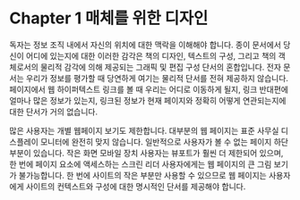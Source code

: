# Chapter 1 매체를 위한 디자인

독자는 정보 조직 내에서 자신의 위치에 대한 맥락을 이해해야 합니다. 종이 문서에서 당신이 어디에 있는지에 대한 이러한 감각은 책의 디자인, 텍스트의 구성, 그리고 책의 객체로서의 물리적 감각에 의해 제공되는 그래픽 및 편집 구성 단서의 혼합입니다. 전자 문서는 우리가 정보를 평가할 때 당연하게 여기는 물리적 단서를 전혀 제공하지 않습니다. 페이지에서 웹 하이퍼텍스트 링크를 볼 때 우리는 어디로 이동하게 될지, 링크 반대편에 얼마나 많은 정보가 있는지, 링크된 정보가 현재 페이지와 정확히 어떻게 연관되는지에 대한 단서가 거의 없습니다.

많은 사용자는 개별 웹페이지 보기도 제한합니다. 대부분의 웹 페이지는 표준 사무실 디스플레이 모니터에 완전히 맞지 않습니다. 일반적으로 사용자가 볼 수 없는 페이지 하단 부분이 있습니다. 작은 화면 모바일 장치 사용자는 뷰포트가 훨씬 더 제한되어 있으며, 한 번에 페이지 요소에 액세스하는 스크린 리더 사용자에게는 웹 페이지의 큰 그림 보기가 불가능합니다. 한 번에 사이트의 작은 부분만 사용할 수 있으므로 웹 페이지는 사용자에게 사이트의 컨텍스트와 구성에 대한 명시적인 단서를 제공해야 합니다.
